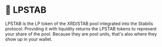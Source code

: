# 🤽 LPSTAB

LPSTAB is the LP token of the XRD/STAB pool integrated into the Stabilis protocol. Providing it with liquidity returns the LPSTAB tokens to represent your share of the pool. Because they are pool units, that's also where they show up in your wallet.
